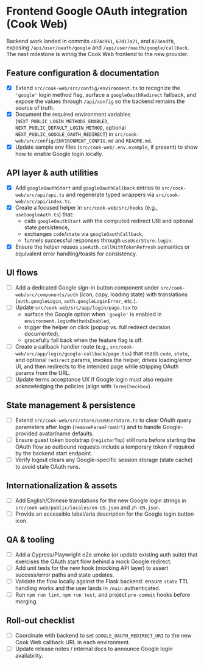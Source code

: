 # Frontend Google OAuth integration (Cook Web)

Backend work landed in commits `c074c961`, `67d17a21`, and `073eadf0`, exposing `/api/user/oauth/google` and `/api/user/oauth/google/callback`. The next milestone is wiring the Cook Web frontend to the new provider.

## Feature configuration & documentation
- [x] Extend `src/cook-web/src/config/environment.ts` to recognize the `'google'` login method flag, surface a `googleOauthRedirect` fallback, and expose the values through `/api/config` so the backend remains the source of truth.
- [x] Document the required environment variables (`NEXT_PUBLIC_LOGIN_METHODS_ENABLED`, `NEXT_PUBLIC_DEFAULT_LOGIN_METHOD`, optional `NEXT_PUBLIC_GOOGLE_OAUTH_REDIRECT`) in `src/cook-web/src/config/ENVIRONMENT_CONFIG.md` and `README.md`.
- [x] Update sample env files (`src/cook-web/.env.example`, if present) to show how to enable Google login locally.

## API layer & auth utilities
- [x] Add `googleOauthStart` and `googleOauthCallback` entries to `src/cook-web/src/api/api.ts` and regenerate typed wrappers via `src/cook-web/src/api/index.ts`.
- [x] Create a focused helper in `src/cook-web/src/hooks` (e.g., `useGoogleAuth.ts`) that:
  - calls `googleOauthStart` with the computed redirect URI and optional state persistence,
  - exchanges `code`/`state` via `googleOauthCallback`,
  - funnels successful responses through `useUserStore.login`.
- [x] Ensure the helper reuses `useAuth.callWithTokenRefresh` semantics or equivalent error handling/toasts for consistency.

## UI flows
- [ ] Add a dedicated Google sign-in button component under `src/cook-web/src/components/auth` (icon, copy, loading state) with translations (`auth.googleLogin`, `auth.googleLoginError`, etc.).
- [ ] Update `src/cook-web/src/app/login/page.tsx` to:
  - surface the Google option when `'google'` is enabled in `environment.loginMethodsEnabled`,
  - trigger the helper on click (popup vs. full redirect decision documented),
  - gracefully fall back when the feature flag is off.
- [ ] Create a callback handler route (e.g., `src/cook-web/src/app/login/google-callback/page.tsx`) that reads `code`, `state`, and optional `redirect` params, invokes the helper, drives loading/error UI, and then redirects to the intended page while stripping OAuth params from the URL.
- [ ] Update terms acceptance UX if Google login must also require acknowledging the policies (align with `TermsCheckbox`).

## State management & persistence
- [ ] Extend `src/cook-web/src/store/useUserStore.ts` to clear OAuth query parameters after login (`removeParamFromUrl`) and to handle Google-provided avatar/name defaults.
- [ ] Ensure guest token bootstrap (`registerTmp`) still runs before starting the OAuth flow so outbound requests include a temporary token if required by the backend start endpoint.
- [ ] Verify logout clears any Google-specific session storage (state cache) to avoid stale OAuth runs.

## Internationalization & assets
- [ ] Add English/Chinese translations for the new Google login strings in `src/cook-web/public/locales/en-US.json` and `zh-CN.json`.
- [ ] Provide an accessible label/aria description for the Google login button icon.

## QA & tooling
- [ ] Add a Cypress/Playwright e2e smoke (or update existing auth suite) that exercises the OAuth start flow behind a mock Google redirect.
- [ ] Add unit tests for the new hook (mocking API layer) to assert success/error paths and state updates.
- [ ] Validate the flow locally against the Flask backend: ensure `state` TTL handling works and the user lands in `/main` authenticated.
- [ ] Run `npm run lint`, `npm run test`, and project `pre-commit` hooks before merging.

## Roll-out checklist
- [ ] Coordinate with backend to set `GOOGLE_OAUTH_REDIRECT_URI` to the new Cook Web callback URL in each environment.
- [ ] Update release notes / internal docs to announce Google login availability.
